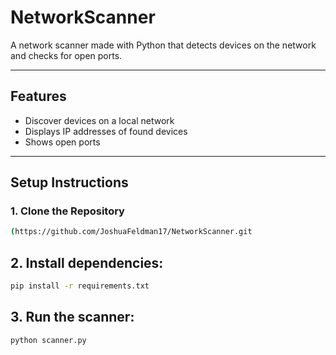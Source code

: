 # **NetworkScanner**

A network scanner made with Python that detects devices on the network and checks for open ports.

---

## **Features**

- Discover devices on a local network
- Displays IP addresses of found devices
- Shows open ports 

---

## **Setup Instructions**

### **1. Clone the Repository**

```bash
(https://github.com/JoshuaFeldman17/NetworkScanner.git
```
## 2. Install dependencies:
```bash
pip install -r requirements.txt
```
## 3. Run the scanner:
```bash
python scanner.py
```
